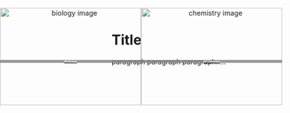 <html>
     <head>
          <meta charset = "utf-8">
          <style>
               .courseLabel {
                    position: relative;
                    top: -100px;
                    font-size: 5;
                    background-color: rgba(128, 128, 128, 0.801);
                    color: white;
               }
               .coursePic {
                    position: relative;
                    width:100%;
                    margin: 0px 0px 0px 0px;
                    padding: 0px;
               }
               .bio_img_and_label {
                    position: absolute;
                    text-align: center;
                    width: 30%;
                    height: 200px;
                    top: 40px;
                    padding: 0px;
                    margin: 0px 0px 0px 0px;
                    left: 0px;
               }
               .chem_img_and_label {
                    position: absolute;
                    text-align: center;
                    width: 30%;
                    height: 200px;
                    top: 40px;
                    padding: 0px;
                    margin: 0px 0px 0px 0px;
                    left: 30%;
               }
          </style>
     </head>
     <body>
          <h1>Title</h1>
          <p>paragraph paragraph paragraph.....</p>
          <div id="biology" class="bio_img_and_label">
               <a target="-blank" href="biology.html">
                    <img src="https://user-images.githubusercontent.com/63515930/79056396-2afb4a80-7c24-11ea-9b60-e09ca904730d.jpg" alt="biology image" id="bioPic" class="coursePic"/>
                    <h2 class="courseLabel">AP Biology</h2>
               </a>
          </div>
          <div id="chemistry" class="chem_img_and_label">
               <a target="-blank" href="chemistry.html">
                    <img src="https://user-images.githubusercontent.com/63515930/79074404-2b462500-7cba-11ea-93bc-e48892f04e4f.png" alt="chemistry image" id="chemPic" class="coursePic"/>
                    <h2 class="courseLabel">AP Chemistry</h2>
               </a>
          </div>
          <p><br><br><br><br><br><br><br><br><br><br><br><br><br><br><br><br><br><br><br><br><br><br><br><br><br><br><br><br></p>
     </body>
</html>
